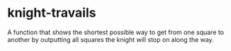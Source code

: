 # knight-travails
A function that shows the shortest possible way to get from one square to another by outputting all squares the knight will stop on along the way.
